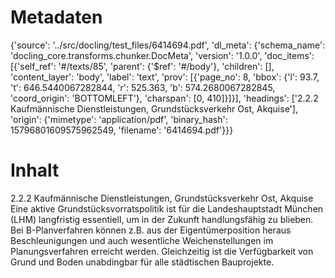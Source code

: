 # Metadaten
{'source': '../src/docling/test_files/6414694.pdf', 'dl_meta': {'schema_name': 'docling_core.transforms.chunker.DocMeta', 'version': '1.0.0', 'doc_items': [{'self_ref': '#/texts/85', 'parent': {'$ref': '#/body'}, 'children': [], 'content_layer': 'body', 'label': 'text', 'prov': [{'page_no': 8, 'bbox': {'l': 93.7, 't': 646.5440067282844, 'r': 525.363, 'b': 574.2680067282845, 'coord_origin': 'BOTTOMLEFT'}, 'charspan': [0, 410]}]}], 'headings': ['2.2.2 Kaufmännische Dienstleistungen, Grundstücksverkehr Ost, Akquise'], 'origin': {'mimetype': 'application/pdf', 'binary_hash': 15796801609575962549, 'filename': '6414694.pdf'}}}

# Inhalt
2.2.2 Kaufmännische Dienstleistungen, Grundstücksverkehr Ost, Akquise
Eine aktive Grundstücksvorratspolitik ist für die Landeshauptstadt München (LHM) langfristig essentiell, um in der Zukunft handlungsfähig zu blieben. Bei B-Planverfahren können z.B. aus der Eigentümerposition heraus Beschleunigungen und auch wesentliche Weichenstellungen im Planungsverfahren erreicht werden. Gleichzeitig ist die Verfügbarkeit von Grund und Boden unabdingbar für alle städtischen Bauprojekte.